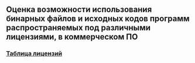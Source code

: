 ## Оценка возможности использования бинарных файлов и исходных кодов программ распространяемых под различными лицензиями, в коммерческом ПО

### [Таблица лицензий](http://htmlpreview.github.io/?https://github.com/DenisSouth/General-GithubLicensies-RUS/blob/master/Github_Licensies-RUS.html)
